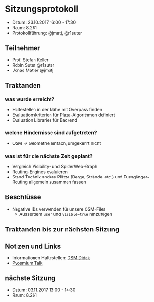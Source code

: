 # Sitzungsprotokoll

* Datum: 23.10.2017 16:00 - 17:30
* Raum: 8.261
* Protokollführung: @jmatj, @r1suter

## Teilnehmer

* Prof. Stefan Keller
* Robin Suter @r1suter
* Jonas Matter @jmatj

## Traktanden

### was wurde erreicht?

* Haltestellen in der Nähe mit Overpass finden
* Evaluationskriterien für Plaza-Algorithmen definiert
* Evaluation Libraries für Backend

### welche Hindernisse sind aufgetreten?

* OSM -> Geometrie einfach, umgekehrt nicht

### was ist für die nächste Zeit geplant?

* Vergleich Visibility- und SpiderWeb-Graph
* Routing-Engines evaluieren
* Stand Technik andere Plätze (Berge, Strände, etc.) und Fussgänger-Routing allgemein zusammen fassen

## Beschlüsse
- Negative IDs verwenden für unsere OSM-Files
    - Ausserdem `user` und `visible=true` hinzufügen

## Traktanden bis zur nächsten Sitzung

## Notizen und Links
- Informationen Haltestellen: [OSM Didok](http://didok.osm.ch/)
- [Pyosmium Talk](https://github.com/lonvia/geopython17-pyosmium)

## nächste Sitzung

* Datum: 03.11.2017 13:00 - 14:30
* Raum: 8.261
